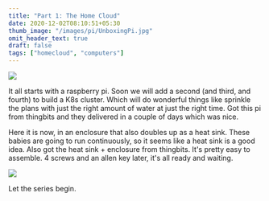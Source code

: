 ```yaml
---
title: "Part 1: The Home Cloud"
date: 2020-12-02T08:10:51+05:30
thumb_image: "/images/pi/UnboxingPi.jpg"
omit_header_text: true
draft: false
tags: ["homecloud", "computers"]
---
```


![](/images/pi/UnboxingPi.jpg)

It all starts with a raspberry pi. Soon we will add a second (and third, and fourth) to build a K8s cluster. Which will do wonderful things like sprinkle the plans with just the right amount of water at just the right time. Got this pi from thingbits and they delivered in a couple of days which was nice.

Here it is now, in an enclosure that also doubles up as a heat sink. These babies are going to run continuously, so it seems like a heat sink is a good idea. Also got the heat sink + enclosure from thingbits. It's pretty easy to assemble. 4 screws and an allen key later, it's all ready and waiting. 

![](/images/pi/Pienclosure.jpg)

Let the series begin.

